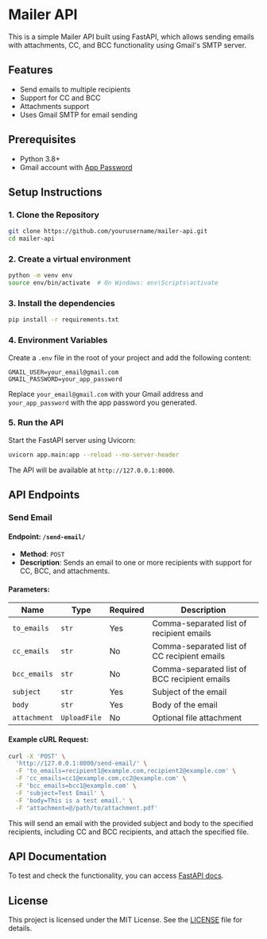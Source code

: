 # Mailer API

This is a simple Mailer API built using FastAPI, which allows sending emails with attachments, CC, and BCC functionality using Gmail's SMTP server.

## Features

- Send emails to multiple recipients
- Support for CC and BCC
- Attachments support
- Uses Gmail SMTP for email sending

## Prerequisites

- Python 3.8+
- Gmail account with [App Password](https://support.google.com/accounts/answer/185833)

## Setup Instructions

### 1. Clone the Repository

```bash
git clone https://github.com/yourusername/mailer-api.git
cd mailer-api
```

### 2. Create a virtual environment

```bash
python -m venv env
source env/bin/activate  # On Windows: env\Scripts\activate
```

### 3. Install the dependencies

```bash
pip install -r requirements.txt
```

### 4. Environment Variables

Create a `.env` file in the root of your project and add the following content:

```env
GMAIL_USER=your_email@gmail.com
GMAIL_PASSWORD=your_app_password
```

Replace `your_email@gmail.com` with your Gmail address and `your_app_password` with the app password you generated.

### 5. Run the API

Start the FastAPI server using Uvicorn:

```bash
uvicorn app.main:app --reload --no-server-header
```

The API will be available at `http://127.0.0.1:8000`.

## API Endpoints

### Send Email

#### Endpoint: `/send-email/`

- **Method**: `POST`
- **Description**: Sends an email to one or more recipients with support for CC, BCC, and attachments.

#### Parameters:

| Name           | Type           | Required | Description                                  |
| -------------- | -------------- | -------- | -------------------------------------------- |
| `to_emails`  | `str`        | Yes      | Comma-separated list of recipient emails     |
| `cc_emails`  | `str`        | No       | Comma-separated list of CC recipient emails  |
| `bcc_emails` | `str`        | No       | Comma-separated list of BCC recipient emails |
| `subject`    | `str`        | Yes      | Subject of the email                         |
| `body`       | `str`        | Yes      | Body of the email                            |
| `attachment` | `UploadFile` | No       | Optional file attachment                     |

#### Example cURL Request:

```bash
curl -X 'POST' \
  'http://127.0.0.1:8000/send-email/' \
  -F 'to_emails=recipient1@example.com,recipient2@example.com' \
  -F 'cc_emails=cc1@example.com,cc2@example.com' \
  -F 'bcc_emails=bcc1@example.com' \
  -F 'subject=Test Email' \
  -F 'body=This is a test email.' \
  -F 'attachment=@/path/to/attachment.pdf'
```

This will send an email with the provided subject and body to the specified recipients, including CC and BCC recipients, and attach the specified file.

## API Documentation

To test and check the functionality, you can access [FastAPI docs](localhost:8000/docs).

## License

This project is licensed under the MIT License. See the [LICENSE](LICENSE) file for details.

